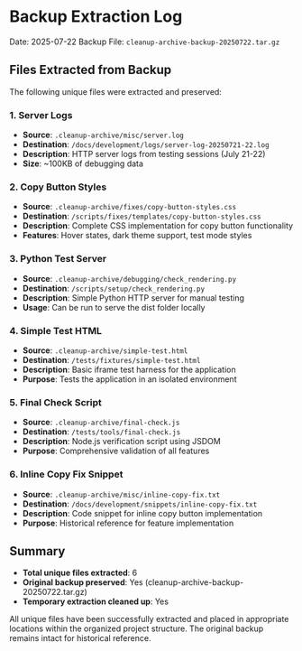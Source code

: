 # Backup Extraction Log

Date: 2025-07-22
Backup File: `cleanup-archive-backup-20250722.tar.gz`

## Files Extracted from Backup

The following unique files were extracted and preserved:

### 1. Server Logs
- **Source**: `.cleanup-archive/misc/server.log`
- **Destination**: `/docs/development/logs/server-log-20250721-22.log`
- **Description**: HTTP server logs from testing sessions (July 21-22)
- **Size**: ~100KB of debugging data

### 2. Copy Button Styles
- **Source**: `.cleanup-archive/fixes/copy-button-styles.css`
- **Destination**: `/scripts/fixes/templates/copy-button-styles.css`
- **Description**: Complete CSS implementation for copy button functionality
- **Features**: Hover states, dark theme support, test mode styles

### 3. Python Test Server
- **Source**: `.cleanup-archive/debugging/check_rendering.py`
- **Destination**: `/scripts/setup/check_rendering.py`
- **Description**: Simple Python HTTP server for manual testing
- **Usage**: Can be run to serve the dist folder locally

### 4. Simple Test HTML
- **Source**: `.cleanup-archive/simple-test.html`
- **Destination**: `/tests/fixtures/simple-test.html`
- **Description**: Basic iframe test harness for the application
- **Purpose**: Tests the application in an isolated environment

### 5. Final Check Script
- **Source**: `.cleanup-archive/final-check.js`
- **Destination**: `/tests/tools/final-check.js`
- **Description**: Node.js verification script using JSDOM
- **Purpose**: Comprehensive validation of all features

### 6. Inline Copy Fix Snippet
- **Source**: `.cleanup-archive/misc/inline-copy-fix.txt`
- **Destination**: `/docs/development/snippets/inline-copy-fix.txt`
- **Description**: Code snippet for inline copy button implementation
- **Purpose**: Historical reference for feature implementation

## Summary

- **Total unique files extracted**: 6
- **Original backup preserved**: Yes (cleanup-archive-backup-20250722.tar.gz)
- **Temporary extraction cleaned up**: Yes

All unique files have been successfully extracted and placed in appropriate locations within the organized project structure. The original backup remains intact for historical reference.